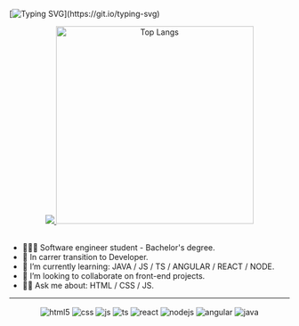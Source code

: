 <!-- Hello world! -->
[![Typing SVG](https://readme-typing-svg.demolab.com?font=Fira+Code&size=18&pause=1000&color=04F7C4&width=768&lines=Hello+world!;My+name+is+Luiz+and+I+am+35+yo.;Actualy+i'm+in+carrer+transition+to+Front-end+developer.)](https://git.io/typing-svg)

<!-- GitHub Stats-->
<div align="center">
   <a href="https://github.com/luizcarmoo/github-readme-stats">
      <img src="https://github-readme-stats.vercel.app/api?username=luizcarmoo&theme=dark&title_color=00FFBB&text_color=00C08B&bg_color=DEG,070D12,0F1010,070D12&border_color=00523B&rank_icon=github&include_all_commits=true&ring_color=29FF29">
   </a>
   <a href="https://github.com/luizcarmoo/github-readme-stats">
      <img src="https://github-readme-stats.vercel.app/api/top-langs/?username=luizcarmoo&theme=dark&title_color=00FFBB&text_color=00C08B&bg_color=DEG,070D12,0F1010,070D12&border_color=00523B&layout=compact" alt="Top Langs" width="355"/>
   </a>
</div>
<br>

<!-- About -->
- 👨🏻‍🎓 Software engineer student - Bachelor's degree.
- 🔭 In carrer transition to Developer.
- 🌱 I’m currently learning: JAVA / JS / TS / ANGULAR / REACT / NODE.
- 👯 I’m looking to collaborate on front-end projects.
- 🐱‍👤 Ask me about: HTML / CSS / JS.

---

<!-- Skill badge -->
<div align="center">
  <img align="center" alt="html5" src="https://img.shields.io/badge/HTML5-E34F26?style=for-the-badge&logo=html5&logoColor=white" />
  <img align="center" alt="css" src="https://img.shields.io/badge/CSS3-1572B6?style=for-the-badge&logo=css3&logoColor=white" />
  <img align="center" alt="js" src="https://img.shields.io/badge/JavaScript-F7DF1E?style=for-the-badge&logo=javascript&logoColor=black" />
  <img align="center" alt="ts" src="https://img.shields.io/badge/TypeScript-007ACC?style=for-the-badge&logo=typescript&logoColor=white" />
  <img align="center" alt="react" src="https://img.shields.io/badge/React-20232A?style=for-the-badge&logo=react&logoColor=61DAFB" />
  <img align="center" alt="nodejs" src="https://img.shields.io/badge/Node.js-43853D?style=for-the-badge&logo=node.js&logoColor=white" />  
  <img align="center" alt="angular" src="https://res.cloudinary.com/practicaldev/image/fetch/s--j7m3BVuu--/c_limit%2Cf_auto%2Cfl_progressive%2Cq_auto%2Cw_880/https://img.shields.io/badge/Angular-DD0031%3Flogo%3Dangular%26logoColor%3Dwhite%26style%3Dfor-the-badge">
  <img align="center" alt="java" src="https://img.shields.io/badge/java-%23ED8B00.svg?style=for-the-badge&logo=openjdk&logoColor=white"/>
</div>
<br/>



<!-- Social buttons 
<div align="center">
   <a href="https://linkedin.com/in/luizcarmo">
     <img src="https://img.shields.io/badge/LinkedIn-0077B5?style=for-the-badge&logo=linkedin&logoColor=white">
   </a>
</div>

<a href="mailto:luiz.pcarmo@gmail.com">
  <img src="https://img.shields.io/badge/Gmail-D14836?style=for-the-badge&logo=gmail&logoColor=white"/>
</a>
<a href="https://instagram.com/luizcarmoo">
  <img src="https://img.shields.io/badge/Instagram-E4405F?style=for-the-badge&logo=instagram&logoColor=white">
</a>
-->
